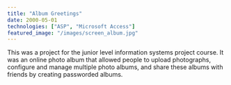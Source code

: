 ```yaml
---
title: "Album Greetings"
date: 2000-05-01
technologies: ["ASP", "Microsoft Access"]
featured_image: "/images/screen_album.jpg"
---
```


This was a project for the junior level information systems project course. 
It was an online photo album that allowed people to upload photographs, configure 
and manage multiple photo albums, and share these albums with friends by creating 
passworded albums.